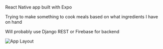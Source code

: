 

React Native app built with Expo

Trying to make something to cook meals based on what ingredients I have on hand

Will probably use Django REST or Firebase for backend

![App Layout](https://github.com/user-attachments/assets/89e4772f-d4f3-48d4-a38f-ea27e302719e)
